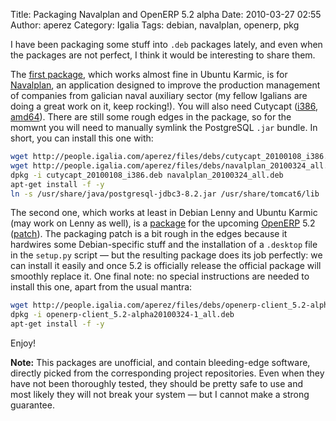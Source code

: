 Title: Packaging Navalplan and OpenERP 5.2 alpha
Date: 2010-03-27 02:55
Author: aperez
Category: Igalia
Tags: debian, navalplan, openerp, pkg


I have been packaging some stuff into `.deb` packages lately, and even
when the packages are not perfect, I think it would be interesting to
share them.

The [first package][], which works almost fine in Ubuntu Karmic, is for
[Navalplan][], an application designed to improve the production
management of companies from galician naval auxiliary sector (my fellow
Igalians are doing a great work on it, keep rocking!). You will also
need Cutycapt ([i386][], [amd64][]). There are still some rough edges in
the package, so for the momwnt you will need to manually symlink the
PostgreSQL `.jar` bundle. In short, you can install this one with:

```bash
wget http://people.igalia.com/aperez/files/debs/cutycapt_20100108_i386.deb
wget http://people.igalia.com/aperez/files/debs/navalplan_20100324_all.deb
dpkg -i cutycapt_20100108_i386.deb navalplan_20100324_all.deb
apt-get install -f -y
ln -s /usr/share/java/postgresql-jdbc3-8.2.jar /usr/share/tomcat6/lib
```

The second one, which works at least in Debian Lenny and Ubuntu Karmic
(may work on Lenny as well), is a [package][] for the upcoming
[OpenERP][] 5.2 ([patch][]). The packaging patch is a bit rough in the
edges because it hardwires some Debian-specific stuff and the
installation of a `.desktop` file in the `setup.py` script — but the
resulting package does its job perfectly: we can install it easily and
once 5.2 is officially release the official package will smoothly
replace it. One final note: no special instructions are needed to
install this one, apart from the usual mantra:

```bash
wget http://people.igalia.com/aperez/files/debs/openerp-client_5.2-alpha20100324-1_all.deb
dpkg -i openerp-client_5.2-alpha20100324-1_all.deb
apt-get install -f -y
```

Enjoy!

**Note:** This packages are unofficial, and contain bleeding-edge
software, directly picked from the corresponding project repositories.
Even when they have not been thoroughly tested, they should be pretty
safe to use and most likely they will not break your system — but I
cannot make a strong guarantee.

  [updated OpenERP package]: http://people.igalia.com/aperez/files/debs/openerp-client_5.2-alpha20100420-5_all.deb
  [first package]: http://people.igalia.com/aperez/files/debs/navalplan_20100324_all.deb
  [Navalplan]: http://www.navalplan.org/
  [i386]: http://people.igalia.com/aperez/files/debs/cutycapt_20100108_i386.deb
  [amd64]: http://people.igalia.com/aperez/files/debs/cutycapt_20100108_amd64.deb
  [package]: http://people.igalia.com/aperez/files/debs/openerp-client_5.2-alpha20100324-1_all.deb
  [OpenERP]: http://www.openerp.com/
  [patch]: http://people.igalia.com/aperez/files/debs/openobject-client-debian-20100315.patch
